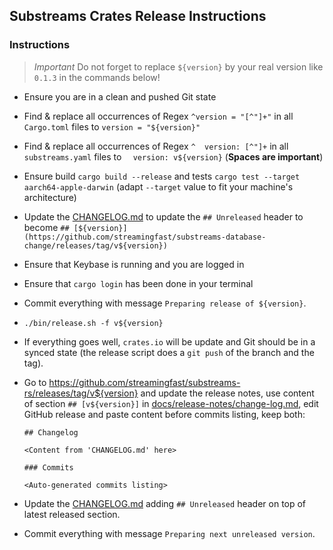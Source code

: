 ## Substreams Crates Release Instructions

### Instructions

> *Important* Do not forget to replace `${version}` by your real version like `0.1.3` in the commands below!

- Ensure you are in a clean and pushed Git state
- Find & replace all occurrences of Regex `^version = "[^"]+"` in all `Cargo.toml` files to `version = "${version}"`
- Find & replace all occurrences of Regex `^  version: [^"]+` in all `substreams.yaml` files to `  version: v${version}` (**Spaces are important**)
- Ensure build `cargo build --release` and tests `cargo test --target aarch64-apple-darwin` (adapt `--target` value to fit your machine's architecture)
- Update the [CHANGELOG.md](CHANGELOG.md) to update the `## Unreleased` header to become `## [${version}](https://github.com/streamingfast/substreams-database-change/releases/tag/v${version})`
- Ensure that Keybase is running and you are logged in
- Ensure that `cargo login` has been done in your terminal
- Commit everything with message `Preparing release of ${version}`.
- `./bin/release.sh -f v${version}`
- If everything goes well, `crates.io` will be update and Git should be in a synced state (the release script does a `git push` of the branch and the tag).
- Go to https://github.com/streamingfast/substreams-rs/releases/tag/v${version} and update the release notes, use content of section `## [v${version}]` in [docs/release-notes/change-log.md](../docs/release-notes/change-log.md), edit GitHub release and paste content before commits listing, keep both:

  ```
  ## Changelog

  <Content from 'CHANGELOG.md' here>

  ### Commits

  <Auto-generated commits listing>
  ```

- Update the [CHANGELOG.md](CHANGELOG.md) adding `## Unreleased` header on top of latest released section.
- Commit everything with message `Preparing next unreleased version`.
